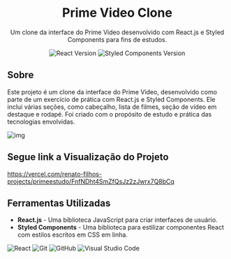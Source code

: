 <!-- Título -->
<h1 align="center">Prime Video Clone</h1>

<!-- Descrição -->
<p align="center">Um clone da interface do Prime Video desenvolvido com React.js e Styled Components para fins de estudos.</p>

<!-- Badges -->
<p align="center">
    <img src="https://img.shields.io/badge/React-17.0.2-blue" alt="React Version">
    <img src="https://img.shields.io/badge/Styled%20Components-5.3.0-orange" alt="Styled Components Version">
</p>

<!-- Sobre -->
## Sobre

Este projeto é um clone da interface do Prime Video, desenvolvido como parte de um exercício de prática com React.js e Styled Components. Ele inclui várias seções, como cabeçalho, lista de filmes, seção de vídeo em destaque e rodapé. Foi criado com o propósito de estudo e prática das tecnologias envolvidas.

![img](https://github.com/RenatofilhoDevandtech/styled/assets/59034938/c25c5e5f-329c-4ae6-9deb-772e9a2bd0db)

## Segue link a Visualização do Projeto
https://vercel.com/renato-filhos-projects/primeestudo/FnfNDht4SmZfQsJz2zJwrx7Q8bCq

<!-- Ferramentas Utilizadas -->
## Ferramentas Utilizadas

- **React.js** - Uma biblioteca JavaScript para criar interfaces de usuário.
- **Styled Components** - Uma biblioteca para estilizar componentes React com estilos escritos em CSS em linha.

![React](https://img.shields.io/badge/-React-333333?style=flat&logo=react)
![Git](https://img.shields.io/badge/-Git-333333?style=flat&logo=git)
![GitHub](https://img.shields.io/badge/-GitHub-333333?style=flat&logo=github)
![Visual Studio Code](https://img.shields.io/badge/-Visual%20Studio%20Code-333333?style=flat&logo=visual-studio-code&logoColor=007ACC)

